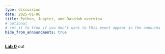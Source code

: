 ```yaml
---
type: discussion
date: 2025-01-06
title: Python, Jupyter, and DataHub overview
# optional
# set it to true if you don't want to this event appear in the announcements section
hide_from_announcments: true
---
```


[**Lab 0**](https://canvas.ucsd.edu/files/14003431/download?download_frd=1) out

